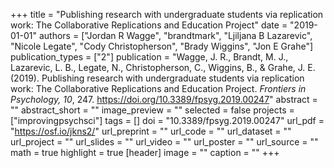 +++
title = "Publishing research with undergraduate students via replication work: The Collaborative Replications and Education Project"
date = "2019-01-01"
authors = ["Jordan R Wagge", "brandtmark", "Ljiljana B Lazarevic", "Nicole Legate", "Cody Christopherson", "Brady Wiggins", "Jon E Grahe"]
publication_types = ["2"]
publication = "Wagge, J. R., Brandt, M. J., Lazarevic, L. B., Legate, N., Christopherson, C., Wiggins, B., & Grahe, J. E. (2019). Publishing research with undergraduate students via replication work: The Collaborative Replications and Education Project. *Frontiers in Psychology, 10*, 247. https://doi.org/10.3389/fpsyg.2019.00247"
abstract = ""
abstract_short = ""
image_preview = ""
selected = false
projects = ["improvingpsychsci"]
tags = []
doi = "10.3389/fpsyg.2019.00247"
url_pdf = "https://osf.io/jkns2/"
url_preprint = ""
url_code = ""
url_dataset = ""
url_project = ""
url_slides = ""
url_video = ""
url_poster = ""
url_source = ""
math = true
highlight = true
[header]
image = ""
caption = ""
+++
